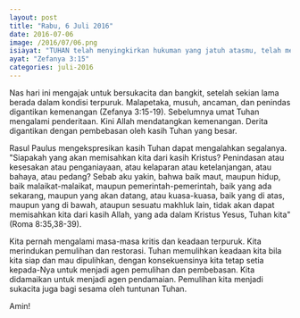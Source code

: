 ```yaml
---
layout: post
title: "Rabu, 6 Juli 2016"
date: 2016-07-06
image: /2016/07/06.png
isiayat: "TUHAN telah menyingkirkan hukuman yang jatuh atasmu, telah menebas binasa musuhmu. Raja Israel, yakni TUHAN, ada di antaramu; engkau tidak akan takut kepada malapetaka lagi."
ayat: "Zefanya 3:15"
categories: juli-2016
---
```


Nas hari ini mengajak untuk bersukacita dan bangkit, setelah sekian lama berada dalam kondisi terpuruk. Malapetaka, musuh, ancaman, dan penindas digantikan kemenangan (Zefanya 3:15-19). Sebelumnya umat Tuhan mengalami penderitaan. Kini Allah mendatangkan kemenangan. Derita digantikan dengan pembebasan oleh kasih Tuhan yang besar.

Rasul Paulus mengekspresikan kasih Tuhan dapat mengalahkan segalanya. "Siapakah yang akan memisahkan kita dari kasih Kristus? Penindasan atau kesesakan atau penganiayaan, atau kelaparan atau ketelanjangan, atau bahaya, atau pedang? Sebab aku yakin, bahwa baik maut, maupun hidup, baik malaikat-malaikat, maupun pemerintah-pemerintah, baik yang ada sekarang, maupun yang akan datang, atau kuasa-kuasa, baik yang di atas, maupun yang di bawah, ataupun sesuatu makhluk lain, tidak akan dapat memisahkan kita dari kasih Allah, yang ada dalam Kristus Yesus, Tuhan kita" (Roma 8:35,38-39).

Kita pernah mengalami masa-masa kritis dan keadaan terpuruk. Kita merindukan pemulihan dan restorasi. Tuhan memulihkan keadaan kita bila kita siap dan mau dipulihkan, dengan konsekuensinya kita tetap setia kepada-Nya untuk menjadi agen pemulihan dan pembebasan. Kita didamaikan untuk menjadi agen pendamaian. Pemulihan kita menjadi sukacita juga bagi sesama oleh tuntunan Tuhan.

Amin!